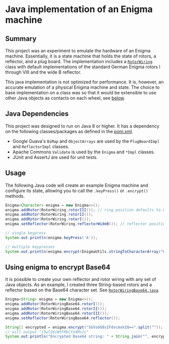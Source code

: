 # Java implementation of an Enigma machine

## Summary

This project was an experiment to emulate the hardware of an Enigma machine.  Essentially, it is a state machine that holds the state of rotors, a reflector, and a plug board.  The implementation includes a [`RotorWiring`](src/main/java/pw/ry4n/enigma/util/RotorWiring.java) class with default implementations of the standard German Enigma rotors I through VIII and the wide B reflector.

This java implementation is not optimized for performance.  It is, however, an accurate emulation of a physical Enigma machine and state.  The choice to base implementation on a class was so that it would be extensible to use other Java objects as contacts on each wheel, see [below](#using-enigma-to-encrypt-base64).

## Java Dependencies

This project was designed to run on Java 8 or higher.  It has a dependency on the following classes/packages as defined in the [pom.xml](pom.xml).

* Google Guava's `BiMap` and `ObjectArrays` are used by the `PlugBoardImpl` and `ReflectorImpl` classes.
* Apache Commons `Validate` is used by the `Enigma` and `*Impl` classes.
* JUnit and AssertJ are used for unit tests.

## Usage

The following Java code will create an example Enigma machine and configure its state, allowing you to call the `.keyPress()` or `.encrypt()` methods.

```java
Enigma<Character> enigma = new Enigma<>();
enigma.addRotor(RotorWiring.rotorIII()); // ring position defaults to A
enigma.addRotor(RotorWiring.rotorII());
enigma.addRotor(RotorWiring.rotorI());
enigma.setReflector(RotorWiring.reflectorWideB()); // reflector position defaults to A

// single keypress
System.out.println(enigma.keyPress('A'));

// multiple keypresses
System.out.println(enigma.encrypt(EnigmaUtils.stringToCharacterArray("HELLOWORLD")));
```

## Using enigma to encrypt Base64

It is possible to create your own reflector and rotor wiring with any set of Java objects.  As an example, I created three String-based rotors and a reflector based on the Base64 character set.  See [`RotorWiringBase64.java`](src/main/java/pw/ry4n/enigma/util/RotorWiringBase64.java).

```java
Enigma<String> enigma = new Enigma<>();
enigma.addRotor(RotorWiringBase64.rotorI());
enigma.addRotor(RotorWiringBase64.rotorII());
enigma.addRotor(RotorWiringBase64.rotorIII());
enigma.setReflector(RotorWiringBase64.reflector());

String[] encrypted = enigma.encrypt("SGVsbG8sIFdvcmxkIQ==".split(""));
// will output "i5wlS6iWtFRkCt54MsJc"
System.out.println("Encrypted Base64 string: " + String.join("", encrypted));
```

